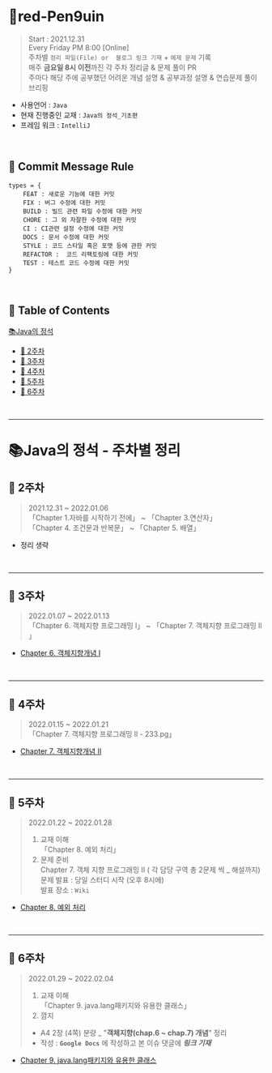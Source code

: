 # 🐧red-Pen9uin
> Start : 2021.12.31  
> Every Friday PM 8:00 [Online]  
> 주차별 `정리 파일(File) or  블로그 링크 기재` + `예제 문제` 기록  
> 매주 **금요일 8시 이전**까진 각 주차 정리글 & 문제 풀이 PR  
> 주마다 해당 주에 공부했던 어려운 개념 설명 & 공부과정 설명 & 연습문제 풀이 브리핑

- 사용언어 : `Java`
- 현재 진행중인 교재 : `Java의 정석_기초편`
- 프레임 워크 : `IntelliJ`

<br>

## 👀 Commit Message Rule
```
types = {
    FEAT : 새로운 기능에 대한 커밋
    FIX : 버그 수정에 대한 커밋
    BUILD : 빌드 관련 파일 수정에 대한 커밋
    CHORE : 그 외 자잘한 수정에 대한 커밋
    CI : CI관련 설정 수정에 대한 커밋
    DOCS : 문서 수정에 대한 커밋
    STYLE : 코드 스타일 혹은 포맷 등에 관한 커밋
    REFACTOR :  코드 리팩토링에 대한 커밋
    TEST : 테스트 코드 수정에 대한 커밋
}
```

<br>

## 👀 Table of Contents
[:books:Java의 정석](#java의-정석---주차별-정리)

- [:pushpin: 2주차](#pushpin-2주차)
- [:pushpin: 3주차](#pushpin-3주차)
- [:pushpin: 4주차](#pushpin-4주차)
- [:pushpin: 5주차](#pushpin-5주차)
- [:pushpin: 6주차](#pushpin-6주차)

<br>

---

# 📚Java의 정석 - 주차별 정리

## :pushpin: 2주차

> 2021.12.31 ~ 2022.01.06  
> 「Chapter 1.자바를 시작하기 전에」 ~ 「Chapter 3.연산자」  
> 「Chapter 4. 조건문과 반복문」 ~ 「Chapter 5. 배열」  

- 정리 생략

<br>

---

## :pushpin: 3주차

> 2022.01.07 ~ 2022.01.13  
> 「Chapter 6. 객체지향 프로그래밍 l」 ~ 「Chapter 7. 객체지향 프로그래밍 ll 」  

- [Chapter 6. 객체지향개념 I](https://velog.io/@red_pen9uin/Chapter-6.-%EA%B0%9D%EC%B2%B4%EC%A7%80%ED%96%A5%EA%B0%9C%EB%85%90-I)

<br>

---

## :pushpin: 4주차

> 2022.01.15 ~ 2022.01.21  
> 「Chapter 7. 객체지향 프로그래밍 ll - 233.pg」  

- [Chapter 7. 객체지향개념 II](https://velog.io/@red_pen9uin/Chapter-7.-%EA%B0%9D%EC%B2%B4%EC%A7%80%ED%96%A5%EA%B0%9C%EB%85%90-II)

<br>

---

## :pushpin: 5주차

> 2022.01.22 ~ 2022.01.28  
> 1. 교재 이해  
> 「Chapter 8. 예외 처리」  
> 2. 문제 준비  
> Chapter 7. 객체 지향 프로그래밍 Ⅱ ( 각 담당 구역 총 2문제 씩 _ 해설까지)  
> 문제 발표 : 당일 스터디 시작 (오후 8시에)  
> 발표 장소 : `Wiki`

- [Chapter 8. 예외 처리](https://velog.io/@red_pen9uin/Chapter-8.-%EC%98%88%EC%99%B8-%EC%B2%98%EB%A6%AC)

<br>

---

## :pushpin: 6주차

> 2022.01.29 ~ 2022.02.04  
> 1. 교재 이해  
> 「Chapter 9. java.lang패키지와 유용한 클래스」  
> 2. 깜지  
> - A4 2장 (4쪽) 분량 _ "**객체지향(chap.6 ~ chap.7) 개념**" 정리
> - 작성 : **`Google Docs`** 에 작성하고 본 이슈 댓글에 ***링크 기재***

- [Chapter 9. java.lang패키지와 유용한 클래스](https://velog.io/@red_pen9uin/Chapter-9.-java.lang%ED%8C%A8%ED%82%A4%EC%A7%80%EC%99%80-%EC%9C%A0%EC%9A%A9%ED%95%9C-%ED%81%B4%EB%9E%98%EC%8A%A4)
